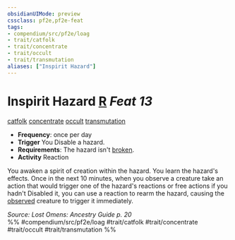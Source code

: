 ```yaml
---
obsidianUIMode: preview
cssclass: pf2e,pf2e-feat
tags:
- compendium/src/pf2e/loag
- trait/catfolk
- trait/concentrate
- trait/occult
- trait/transmutation
aliases: ["Inspirit Hazard"]
---
```

# Inspirit Hazard  [R](../../Rules/core-rulebook/chapter-9-playing-the-game.md#Actions "Reaction") *Feat 13*  
[catfolk](../../Rules/traits/catfolk-b1.md)  [concentrate](../../Rules/traits/concentrate.md)  [occult](../../Rules/traits/occult.md)  [transmutation](../../Rules/traits/transmutation.md)  

- **Frequency**: once per day
- **Trigger** You Disable a hazard.
- **Requirements**: The hazard isn't [broken](../../Rules/conditions.md#Broken).
- **Activity** Reaction

You awaken a spirit of creation within the hazard. You learn the hazard's effects. Once in the next 10 minutes, when you observe a creature take an action that would trigger one of the hazard's reactions or free actions if you hadn't Disabled it, you can use a reaction to rearm the hazard, causing the [observed](../../Rules/conditions.md#Observed) creature to trigger it immediately.

*Source: Lost Omens: Ancestry Guide p. 20*  
%% #compendium/src/pf2e/loag #trait/catfolk #trait/concentrate #trait/occult #trait/transmutation %%